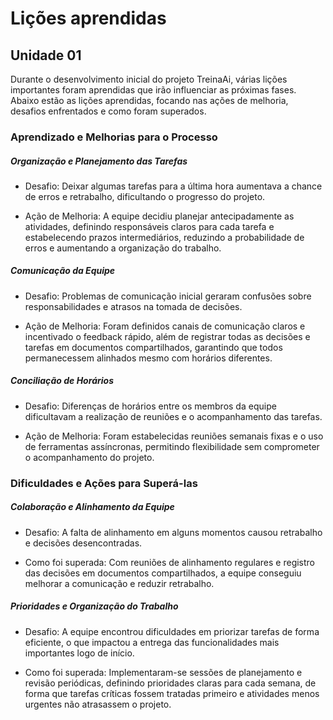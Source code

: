 # Lições aprendidas

## Unidade 01

Durante o desenvolvimento inicial do projeto TreinaAi, várias lições importantes foram aprendidas que irão influenciar as próximas fases. Abaixo estão as lições aprendidas, focando nas ações de melhoria, desafios enfrentados e como foram superados.

### Aprendizado e Melhorias para o Processo

##### Organização e Planejamento das Tarefas

- Desafio: Deixar algumas tarefas para a última hora aumentava a chance de erros e retrabalho, dificultando o progresso do projeto.

- Ação de Melhoria: A equipe decidiu planejar antecipadamente as atividades, definindo responsáveis claros para cada tarefa e estabelecendo prazos intermediários, reduzindo a probabilidade de erros e aumentando a organização do trabalho.

##### Comunicação da Equipe

- Desafio: Problemas de comunicação inicial geraram confusões sobre responsabilidades e atrasos na tomada de decisões.

- Ação de Melhoria: Foram definidos canais de comunicação claros e incentivado o feedback rápido, além de registrar todas as decisões e tarefas em documentos compartilhados, garantindo que todos permanecessem alinhados mesmo com horários diferentes.

##### Conciliação de Horários

- Desafio: Diferenças de horários entre os membros da equipe dificultavam a realização de reuniões e o acompanhamento das tarefas.

- Ação de Melhoria: Foram estabelecidas reuniões semanais fixas e o uso de ferramentas assíncronas, permitindo flexibilidade sem comprometer o acompanhamento do projeto.

### Dificuldades e Ações para Superá-las

##### Colaboração e Alinhamento da Equipe

- Desafio: A falta de alinhamento em alguns momentos causou retrabalho e decisões desencontradas.

- Como foi superada: Com reuniões de alinhamento regulares e registro das decisões em documentos compartilhados, a equipe conseguiu melhorar a comunicação e reduzir retrabalho.

##### Prioridades e Organização do Trabalho

- Desafio: A equipe encontrou dificuldades em priorizar tarefas de forma eficiente, o que impactou a entrega das funcionalidades mais importantes logo de início.

- Como foi superada: Implementaram-se sessões de planejamento e revisão periódicas, definindo prioridades claras para cada semana, de forma que tarefas críticas fossem tratadas primeiro e atividades menos urgentes não atrasassem o projeto.